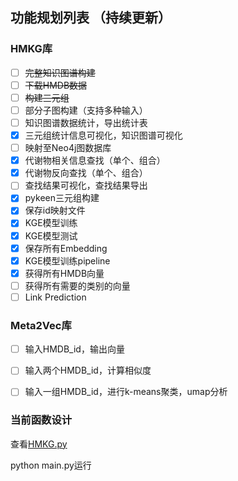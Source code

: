 ## 功能规划列表 （持续更新）

### HMKG库

- [ ] ~~完整知识图谱构建~~
- [ ] ~~下载HMDB数据~~
- [ ] ~~构建三元组~~
- [ ] 部分子图构建（支持多种输入）
- [ ] 知识图谱数据统计，导出统计表
- [x] 三元组统计信息可视化，知识图谱可视化
- [ ] 映射至Neo4j图数据库
- [x] 代谢物相关信息查找（单个、组合）
- [x] 代谢物反向查找（单个、组合）
- [ ] 查找结果可视化，查找结果导出
- [x] pykeen三元组构建
- [x] 保存id映射文件
- [x] KGE模型训练
- [x] KGE模型测试
- [x] 保存所有Embedding 
- [x] KGE模型训练pipeline
- [x] 获得所有HMDB向量
- [ ] 获得所有需要的类别的向量
- [ ] Link Prediction

### Meta2Vec库

- [ ] 输入HMDB_id，输出向量
- [ ] 输入两个HMDB_id，计算相似度
- [ ] 输入一组HMDB_id，进行k-means聚类，umap分析



### 当前函数设计

查看[HMKG.py](https://github.com/PKU-BDBA/HMKG-Progress/blob/main/Cancer_400/HMKG.py)

python main.py运行

